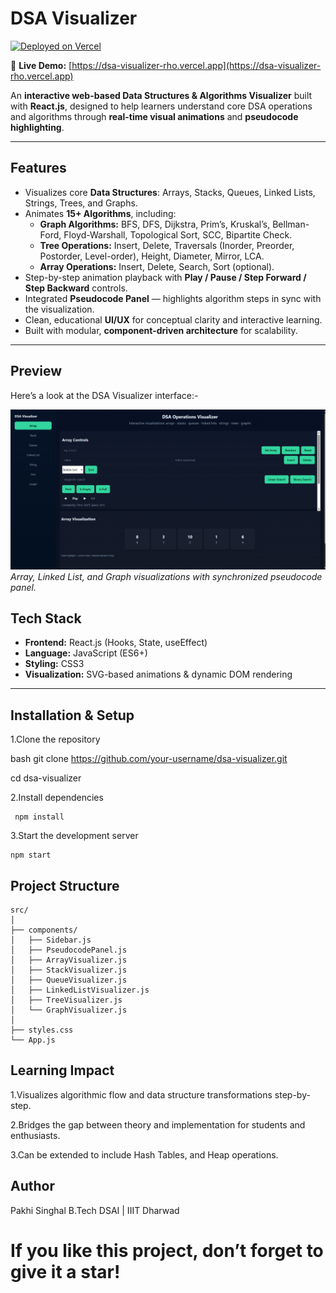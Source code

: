 #  DSA Visualizer  

[![Deployed on Vercel](https://img.shields.io/badge/Deployed%20on-Vercel-black?style=for-the-badge&logo=vercel)](https://dsa-visualizer-rho.vercel.app)

🔗 **Live Demo:** [https://dsa-visualizer-rho.vercel.app](https://dsa-visualizer-rho.vercel.app)

An **interactive web-based Data Structures & Algorithms Visualizer** built with **React.js**, designed to help learners understand core DSA operations and algorithms through **real-time visual animations** and **pseudocode highlighting**.

---

## Features  

- Visualizes core **Data Structures**: Arrays, Stacks, Queues, Linked Lists, Strings, Trees, and Graphs.  
- Animates **15+ Algorithms**, including:
  - **Graph Algorithms:** BFS, DFS, Dijkstra, Prim’s, Kruskal’s, Bellman-Ford, Floyd-Warshall, Topological Sort, SCC, Bipartite Check.  
  - **Tree Operations:** Insert, Delete, Traversals (Inorder, Preorder, Postorder, Level-order), Height, Diameter, Mirror, LCA.  
  - **Array Operations:** Insert, Delete, Search, Sort (optional).  
- Step-by-step animation playback with **Play / Pause / Step Forward / Step Backward** controls.  
- Integrated **Pseudocode Panel** — highlights algorithm steps in sync with the visualization.  
- Clean, educational **UI/UX** for conceptual clarity and interactive learning.  
- Built with modular, **component-driven architecture** for scalability.  

---

## Preview  

Here’s a look at the DSA Visualizer interface:- 

![App Screenshot](./preview.png)  
*Array, Linked List, and Graph visualizations with synchronized pseudocode panel.*  

## Tech Stack  

- **Frontend:** React.js (Hooks, State, useEffect)  
- **Language:** JavaScript (ES6+)  
- **Styling:** CSS3  
- **Visualization:** SVG-based animations & dynamic DOM rendering  

---

## Installation & Setup 

1.Clone the repository
   
bash
   git clone https://github.com/your-username/dsa-visualizer.git
   
   cd dsa-visualizer
   
2.Install dependencies

     npm install
3.Start the development server

    npm start

## Project Structure

```
src/
│
├── components/
│   ├── Sidebar.js
│   ├── PseudocodePanel.js
│   ├── ArrayVisualizer.js
│   ├── StackVisualizer.js
│   ├── QueueVisualizer.js
│   ├── LinkedListVisualizer.js
│   ├── TreeVisualizer.js
│   └── GraphVisualizer.js
│
├── styles.css
└── App.js
```

## Learning Impact
1.Visualizes algorithmic flow and data structure transformations step-by-step.

2.Bridges the gap between theory and implementation for students and enthusiasts.

3.Can be extended to include Hash Tables, and Heap operations.

## Author

Pakhi Singhal
 B.Tech DSAI | IIIT Dharwad

 # If you like this project, don’t forget to give it a star!

